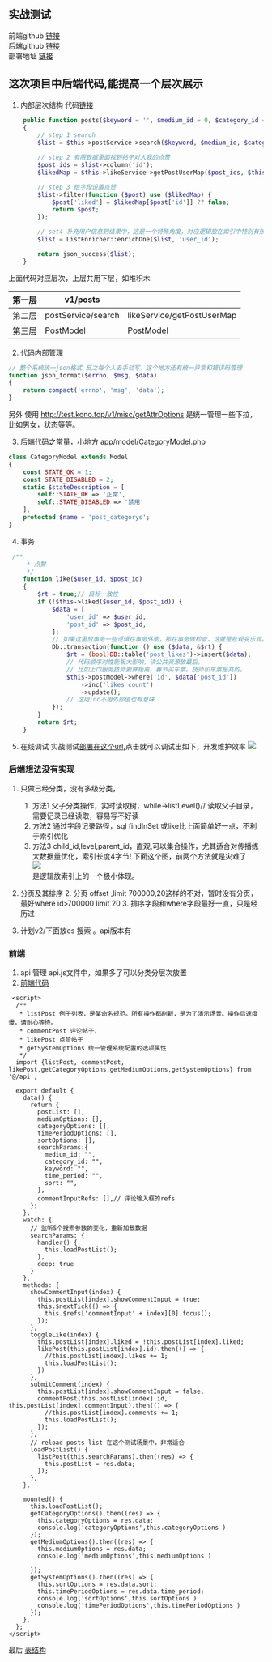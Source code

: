 

## 实战测试
前端github [链接](https://github.com/sux789/test-frontend)  
后端github [链接](https://github.com/sux789/test-backend)  
部署地址 [链接](http://test.kono.top/)  


## 这次项目中后端代码,能提高一个层次展示

1. 内部层次结构
   代码[链接](https://github.com/sux789/test-backend/blob/main/app/controller/v1/Post.php)

```php
    public function posts($keyword = '', $medium_id = 0, $category_id = 0, $time_period = '', $sort = '')
    {
        // step 1 search
        $list = $this->postService->search($keyword, $medium_id, $category_id, $time_period, $sort);

        // step 2 有限数据里面找到帖子对人我的点赞
        $post_ids = $list->column('id');
        $likedMap = $this->likeService->getPostUserMap($post_ids, $this->auth_id);

        // step 3 给字段设置点赞
        $list->filter(function ($post) use ($likedMap) {
            $post['liked'] = $likedMap[$post['id']] ?? false;
            return $post;
        });

        // set4 补充用户信息到结果中，这是一个特殊角度，对应逻辑放在索引中特别有效
        $list = ListEnricher::enrichOne($list, 'user_id');

        return json_success($list);
    }
```

上面代码对应层次，上层共用下层，如堆积木

| 第一层 | v1/posts           |                            |
|:----|--------------------|----------------------------|
| 第二层 | postService/search | likeService/getPostUserMap |
| 第三层 | PostModel          | PostModel                  |

2. 代码内部管理

```php
// 整个系统统一json格式 反之每个人去手动写，这个地方还有统一异常和错误码管理
function json_format($errno, $msg, $data)
{
    return compact('errno', 'msg', 'data');
}
```
另外 使用 http://test.kono.top/v1/misc/getAttrOptions 是统一管理一些下拉，比如男女，状态等等。

3. 后端代码之常量，小地方
   app/model/CategoryModel.php

```php
class CategoryModel extends Model
{
    const STATE_OK = 1;
    const STATE_DISABLED = 2;
    static $stateDescription = [
        self::STATE_OK => '正常',
        self::STATE_DISABLED => '禁用'
    ];
    protected $name = 'post_categorys';
}
```

4. 事务

```php
 /**
     * 点赞
     */
    function like($user_id, $post_id)
    {
        $rt = true;// 目标一致性
        if (!$this->liked($user_id, $post_id)) {
            $data = [
                'user_id' => $user_id,
                'post_id' => $post_id,
            ];
            // 如果这里放事务一些逻辑在事务外面，那在事务做检查，这就是悲观变乐观。
            Db::transaction(function () use ($data, &$rt) {
                $rt = (bool)DB::table('post_likes')->insert($data);
                // 代码顺序对性能极大影响，读公共资源放最后。
                // 比如上门服务技师要算距离，春节买车票。技师和车票是共的。
                $this->postModel->where('id', $data['post_id'])
                    ->inc('likes_count')
                    ->update();
                // 这用inc不用外部值也有意味
            });
        }
        return $rt;
    }
```

5. 在线调试 实战测试[部署在这个url](http://test.kono.top/),点击就可以调试出如下，开发维护效率
   ![](http://test.kono.top/static/images/debug.png)

### 后端想法没有实现

1. 只做已经分类，没有多级分类，
    1. 方法1 父子分类操作，实时读取树，while->listLevel()// 读取父子目录，需要记录已经读取，容易写不好读
    2. 方法2 通过字段记录路径，sql findInSet 或like比上面简单好一点，不利于索引优化
    3. 方法3 child_id,level,parent_id，直观,可以集合操作，尤其适合对传播练大数据量优化，索引长度4字节!
       下面这个图，前两个方法就是灾难了  
       ![](http://test.kono.top/static/images/pid-uid.png)  
       是逻辑放索引上的一个极小体现。

4. 分页及其排序
    2. 分页 offset ,limit 700000,20这样的不对，暂时没有分页，最好where id>700000 limit 20
    3. 排序字段和where字段最好一直，只是经历过
5. 计划v2/下面放es 搜索 。api版本有

### 前端
1. api 管理 api.js文件中，如果多了可以分类分层次放置
2. [前端代码](https://github.com/sux789/test_frontend/blob/master/src/components/PostList.vue)
```vue
 <script>
  /**
   * listPost 例子列表，是某命名规范。所有操作都刷新，是为了演示场景。操作后速度慢，请耐心等待。
   * commentPost 评论帖子，
   * likePost 点赞帖子
   * getSystemOptions 统一管理系统配置的选项属性
   */
  import {listPost, commentPost, likePost,getCategoryOptions,getMediumOptions,getSystemOptions} from '@/api';

  export default {
    data() {
      return {
        postList: [],
        mediumOptions: [],
        categoryOptions: [],
        timePeriodOptions: [],
        sortOptions: [],
        searchParams:{
          medium_id: "",
          category_id: "",
          keyword: "",
          time_period: "",
          sort: "",
        },
        commentInputRefs: [],// 评论输入框的refs
      };
    },
    watch: {
      // 监听5个搜索参数的变化，重新加载数据
      searchParams: {
        handler() {
          this.loadPostList();
        },
        deep: true
      }
    },
    methods: {
      showCommentInput(index) {
        this.postList[index].showCommentInput = true;
        this.$nextTick(() => {
          this.$refs['commentInput' + index][0].focus();
        });
      },
      toggleLike(index) {
        this.postList[index].liked = !this.postList[index].liked;
        likePost(this.postList[index].id).then(() => {
          //this.postList[index].likes += 1;
          this.loadPostList();
        })
      },
      submitComment(index) {
        this.postList[index].showCommentInput = false;
        commentPost(this.postList[index].id, this.postList[index].commentInput).then(() => {
          //this.postList[index].comments += 1;
          this.loadPostList();
        });
      },
      // reload posts list 在这个测试场景中，非常适合
      loadPostList() {
        listPost(this.searchParams).then((res) => {
          this.postList = res.data;
        });
      },
    },

    mounted() {
      this.loadPostList();
      getCategoryOptions().then((res) => {
        this.categoryOptions = res.data;
        console.log('categoryOptions',this.categoryOptions )
      });
      getMediumOptions().then((res) => {
        this.mediumOptions = res.data;
        console.log('mediumOptions',this.mediumOptions )

      });
      getSystemOptions().then((res) => {
        this.sortOptions = res.data.sort;
        this.timePeriodOptions = res.data.time_period;
        console.log('sortOptions',this.sortOptions )
        console.log('timePeriodOptions',this.timePeriodOptions )
      });
    },
  };
</script>
```
最后 [表结构](https://github.com/sux789/test-backend/blob/main/schema.sql)